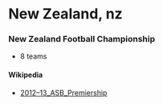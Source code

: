 # New Zealand, nz

### New Zealand Football Championship

- 8 teams

#### Wikipedia

- [2012–13_ASB_Premiership](http://en.wikipedia.org/wiki/2012–13_ASB_Premiership)

